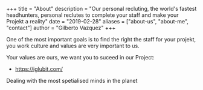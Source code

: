 +++
title = "About"
description = "Our personal recluting, the world's fastest headhunters,  personal reclutes to complete your staff and make your  Projekt a reality"
date = "2019-02-28"
aliases = ["about-us", "about-me", "contact"]
author = "Gilberto Vazquez"
+++

One of the most important goals is to find the right the  staff for your projekt, you work culture and values are very important to us.

Your values are ours, we want you to suceed in our Project:

* https://iglubit.com/


Dealing with the most spetialised minds in the planet
